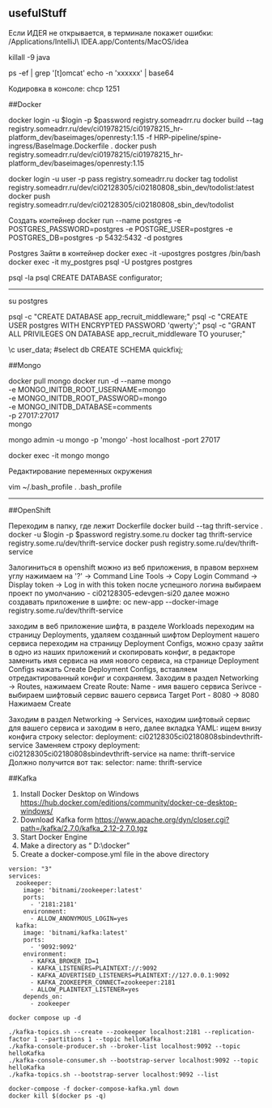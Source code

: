 ## usefulStuff

Если ИДЕЯ не открывается, в терминале покажет ошибки:  /Applications/IntelliJ\ IDEA.app/Contents/MacOS/idea

killall -9 java

ps -ef | grep '[t]omcat'
echo -n 'xxxxxx' | base64

Кодировка в консоле: chcp 1251

##Docker

docker login -u $login -p $password registry.someadrr.ru
docker build --tag registry.someadrr.ru/dev/ci01978215/ci01978215_hr-platform_dev/baseimages/openresty:1.15 -f HRP-pipeline/spine-ingress/BaseImage.Dockerfile .
docker push registry.someadrr.ru/dev/ci01978215/ci01978215_hr-platform_dev/baseimages/openresty:1.15


docker login -u user -p pass registry.someadrr.ru
docker tag todolist registry.someadrr.ru/dev/ci02128305/ci02180808_sbin_dev/todolist:latest
docker push registry.someadrr.ru/dev/ci02128305/ci02180808_sbin_dev/todolist

Создать контейнер
docker run --name postgres -e POSTGRES_PASSWORD=postgres -e POSTGRE_USER=postgres -e POSTGRES_DB=postgres -p 5432:5432 -d postgres


Postgres
Зайти в контейнер
docker exec -it -upostgres postgres /bin/bash
docker exec -it my_postgres psql -U postgres postgres

psql -la
psql
CREATE DATABASE configurator;

---
su postgres

psql -c "CREATE DATABASE app_recruit_middleware;"
psql -c "CREATE USER postgres WITH ENCRYPTED PASSWORD 'qwerty';"
psql -c "GRANT ALL PRIVILEGES ON DATABASE app_recruit_middleware TO youruser;"

\c user_data; #select db
CREATE SCHEMA quickfixj;


##Mongo

docker pull mongo
docker run -d --name mongo \
-e MONGO_INITDB_ROOT_USERNAME=mongo \
-e MONGO_INITDB_ROOT_PASSWORD=mongo \
-e MONGO_INITDB_DATABASE=comments \
-p 27017:27017 \
mongo

mongo admin -u mongo -p 'mongo' -host localhost -port 27017

docker exec -it mongo mongo



Редактирование переменных окружения

vim ~/.bash_profile
    . .bash_profile

--------
##OpenShift

Переходим в папку, где лежит Dockerfile
    docker build --tag thrift-service .
    docker -u $login -p $password registry.some.ru
    docker tag thrift-service registry.some.ru/dev/thrift-service
    docker push registry.some.ru/dev/thrift-service

Залогиниться в openshift можно из веб приложения, в правом верхнем углу нажимаем на '?' -> Command Line Tools -> Copy Login Command -> Display token -> Log in with this token
после успешного логина выбираем проект по умолчанию - ci02128305-edevgen-si20
далее можно создавать приложение в шифте:
    oc new-app --docker-image registry.some.ru/dev/thrift-service

заходим в веб приложение шифта, в разделе Workloads переходим на страницу Deployments, удаляем созданный шифтом Deployment нашего сервиса
переходим на страницу Deployment Configs, можно сразу зайти в одно из наших приложений и скопировать конфиг, в редакторе заменить имя сервиса на имя нового сервиса, на странице Deployment Configs нажать Create Deployment Configs, вставляем отредактированный конфиг и сохраняем.
  Заходим в раздел Networking -> Routes, нажимаем Create Route:
    Name - имя вашего сервиса
    Serivce - выбираем шифтовый сервис вашего сервиса
    Target Port - 8080 -> 8080
    Нажимаем Create

  Заходим в раздел Networking -> Services, находим шифтовый сервис для вашего сервиса и заходим в него, далее вкладка YAML:
    ищем внизу конфига строку
  selector:
    deployment: ci02128305ci02180808sbindevthrift-service
  Заменяем строку deployment: ci02128305ci02180808sbindevthrift-service на name: thrift-service
  Должно получится вот так:
    selector:
      name: thrift-service
      
##Kafka

1. Install Docker Desktop on Windows https://hub.docker.com/editions/community/docker-ce-desktop-windows/
2. Download Kafka form https://www.apache.org/dyn/closer.cgi?path=/kafka/2.7.0/kafka_2.12-2.7.0.tgz
3. Start Docker Engine
4. Make a directory as “ D:\docker”
5. Create a docker-compose.yml file in the above directory

```
version: "3"
services:
  zookeeper:
    image: 'bitnami/zookeeper:latest'
    ports:
      - '2181:2181'
    environment:
      - ALLOW_ANONYMOUS_LOGIN=yes
  kafka:
    image: 'bitnami/kafka:latest'
    ports:
      - '9092:9092'
    environment:
      - KAFKA_BROKER_ID=1
      - KAFKA_LISTENERS=PLAINTEXT://:9092
      - KAFKA_ADVERTISED_LISTENERS=PLAINTEXT://127.0.0.1:9092
      - KAFKA_ZOOKEEPER_CONNECT=zookeeper:2181
      - ALLOW_PLAINTEXT_LISTENER=yes
    depends_on:
      - zookeeper
```
```
docker compose up -d

./kafka-topics.sh --create --zookeeper localhost:2181 --replication-factor 1 --partitions 1 --topic helloKafka
./kafka-console-producer.sh --broker-list localhost:9092 --topic helloKafka
./kafka-console-consumer.sh --bootstrap-server localhost:9092 --topic helloKafka    
./kafka-topics.sh --bootstrap-server localhost:9092 --list

docker-compose -f docker-compose-kafka.yml down
docker kill $(docker ps -q)
```

 
